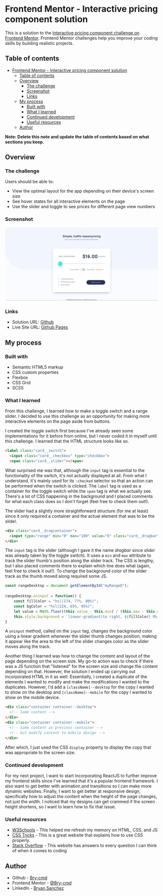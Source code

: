 # Frontend Mentor - Interactive pricing component solution

This is a solution to the [Interactive pricing component challenge on Frontend Mentor](https://www.frontendmentor.io/challenges/interactive-pricing-component-t0m8PIyY8). Frontend Mentor challenges help you improve your coding skills by building realistic projects. 

## Table of contents

- [Frontend Mentor - Interactive pricing component solution](#frontend-mentor---interactive-pricing-component-solution)
  - [Table of contents](#table-of-contents)
  - [Overview](#overview)
    - [The challenge](#the-challenge)
    - [Screenshot](#screenshot)
    - [Links](#links)
  - [My process](#my-process)
    - [Built with](#built-with)
    - [What I learned](#what-i-learned)
    - [Continued development](#continued-development)
    - [Useful resources](#useful-resources)
  - [Author](#author)

**Note: Delete this note and update the table of contents based on what sections you keep.**

## Overview

### The challenge

Users should be able to:

- View the optimal layout for the app depending on their device's screen size
- See hover states for all interactive elements on the page
- Use the slider and toggle to see prices for different page view numbers

### Screenshot

![](./Screenshot.png)

### Links

- Solution URL: [Github](https://github.com/Bry-cmd/interactive-pricing-component-main)
- Live Site URL: [Github Pages](https://your-live-site-url.com)

## My process

### Built with

- Semantic HTML5 markup
- CSS custom properties
- Flexbox
- CSS Grid
- SCSS

### What I learned

From this challenge, I learned how to make a toggle switch and a range slider. I decided to use this challenge as an opportunity for making more interactive elements on the page aside from buttons.

I created the toggle switch first because I've already seen some implementations for it before from online, but I never coded it in myself until this challenge. I learned that the HTML structure looks like so.

```html
<label class="card__switch">
  <input class="card__checkbox" type="checkbox">
  <span class="card__slider"></span>
```

What surprised me was that, although the `input` tag is essential to the functionality of the switch, it's not actually displayed at all. From what I understand, it's mainly used for its `:checked` selector so that an action can be performed when the switch is clicked. The `label` tag is used as a container for the toggle switch while the `span` tag is what we actually see. There's a lot of CSS happening in the background and I placed comments for what each class does so I don't forget (feel free to check them out!).

The slider had a slightly more straightforward structure (for me at least) since it only required a container and the actual element that was to be the slider.

```html
<div class="card__dragcontainer">
  <input type="range" min="0" max="100" value="0" class="card__dragbar" id="myRangeD">
</div>
```

The `input` tag is the slider (although I gave it the name *dragbar* since *slider* was already taken by the toggle switch). It uses a `min` and `max` attribute to track the slider thumb's position along the slider track. The CSS is lengthy, but I also placed comments there to explain which line does what (again, feel free to check it out!). To change the background color of the slider track as the thumb moved along required some JS.

```js
const rangeDesktop = document.getElementById("myRangeD");

rangeDesktop.oninput = function() {
    const fillColor = "hsl(174, 77%, 80%)";
    const bgColor = "hsl(224, 65%, 95%)";
    let value = Math.floor((this.value - this.min) / (this.max - this.min) * 100);
    this.style.background = `linear-gradient(to right, ${fillColor} 0%, ${fillColor} ${value}%, ${bgColor} ${value}%, ${bgColor} 100%)`;
}
```

A `oninput` method, called on the `input` tag, changes the background color using a linear gradient whenever the slider thumb changes position, making it appear like the area to the left of the slider changes color as the slider moves along the track.

Another thing I learned was how to change the content and layout of the page depending on the screen size. My go-to action was to check if there was a JS function that "listened" for the screen size and change the content depending on that. However, the solution I ended up carrying out incorporated HTML in it as well. Essentially, I created a duplicate of the elements I wanted to modify and make the modifications I wanted to the duplicates. However, I'd add a `[className]--desktop`  for the copy I wanted to show on the desktop and `[className]--mobile` for the copy I wanted to show on the mobile device. 

```html
<div class="container container--desktop">
  <!-- Some content -->
</div>
<div class="container container--mobile">
  <!-- Same content as previous container -->
  <!-- but modify content to mobile design -->
</div>
```

After which, I just used the CSS `display` property to display the copy that was appropriate to the screen size.

### Continued development
For my next project, I want to start incorporating ReactJS to further improve my frontend skills since I've learned that it's a popular frontend framework. I also want to get better with animation and transitions so I can make more dynamic websites. Finally, I want to get better at responsive design, specifically how to adjust the content when the height of the page changes, not just the width. I noticed that my designs can get crammed if the screen height shortens, so I want to learn how to fix that issue.

### Useful resources
- [W3Schools](https://www.w3schools.com/) - This helped me refresh my memory on HTML, CSS, and JS
- [CSS Tricks](https://css-tricks.com/) - This is a great website that explains how to use CSS properly.
- [Stack Overflow](https://stackoverflow.com/) - This website has answers to every question I can think of when it comes to coding

## Author

- Github - [Bry-cmd](https://github.com/Bry-cmd)
- Frontend Mentor - [@Bry-cmd](https://www.frontendmentor.io/profile/Bry-cmd)
- LinkedIn - [Bryan Sanchez](https://www.linkedin.com/in/bryan-sanchez-b316b7203/)